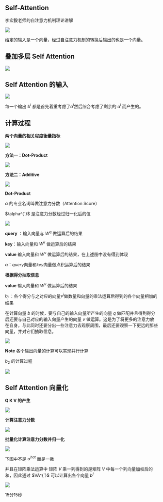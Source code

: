 ## Self-Attention

李宏毅老师的自注意力机制理论讲解

![](Self-Attention.assets/image-20221227182051953.png)

给定的输入是一个向量，经过自注意力机制的转换后输出的也是一个向量。



## 叠加多层 Self Attention

![](Self-Attention.assets/image-20221227182555207.png)



## Self Attention 的输入

![](Self-Attention.assets/image-20221227211525685.png)

每一个输出 $b^{i}$ 都是首先着重考虑了$a^{i}$然后综合考虑了剩余的 $a^{i}$ 而产生的。



## 计算过程

**两个向量的相关程度衡量指标**

![](Self-Attention.assets/image-20221227213154216.png)



**方法一：Dot-Product**

![](Self-Attention.assets/image-20221227214220738.png)



**方法二：Additive**

![](Self-Attention.assets/image-20221227214333954.png)





**Dot-Product**

$\alpha$ 的专业名词叫做注意力分数（Attention Score）

$\alpha^{`}$ 是注意力分数经过归一化后的值

![](Self-Attention.assets/image-20221227215747391.png)

**query** ：输入向量与 $W^{q}$ 做运算后的结果

**key**：输入向量和 $W^{k}$ 做运算后的结果

**value** 输入向量和 $W^{v}$ 做运算后的结果，在上述图中没有得到体现

$\alpha$：$query$向量和$key$向量做点积运算后的结果



**根据得分抽取信息**

**value** 输入向量和 $W^{v}$ 做运算后的结果

$b_{j}$ ：各个得分与之对应的向量$v^{i}$做数量和向量的乘法运算后得到的各个向量相加的结果

在计算向量 $b$ 的时候，要与自己的输入向量所产生的向量 $q$ 做匹配并且得到得分后还要与自己对应的输入向量产生的向量 $v$ 做运算。这是为了将更多的注意力放在自身，与此同时还要分出一些注意力去观察周围，最后还要观察一下更远的那些向量，并对它们抽取信息。

![](Self-Attention.assets/image-20221227220350418.png)

**Note** 各个输出向量的计算可以实现并行计算

$b_{2}$ 的计算过程

![](Self-Attention.assets/image-20221227221056587.png)



## Self Attention 向量化

**Q K V 的产生**

![](Self-Attention.assets/image-20221227222532624.png)



**计算注意力分数**

![](Self-Attention.assets/image-20221227222822020.png)

**批量化计算注意力分数并归一化**

![](Self-Attention.assets/image-20221227222923863.png)

下图中不是 $\alpha^{hat}$ 而是一撇

并且在矩阵乘法运算中 矩阵 $V$ 乘一列得到的是矩阵 $V$ 中每一个列向量加权后的和，因此通过 $VA^{`}$ 可以计算出各个向量 $b^{i}$

![](Self-Attention.assets/image-20221227223226847.png)

15分15秒